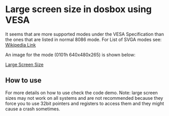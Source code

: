 # Large screen size in dosbox using VESA

It seems that are more supported modes under the VESA Specification than the ones that are listed in normal 8086 mode.
For List of SVGA modes see: [Wikipedia Link](https://en.wikipedia.org/wiki/VESA_BIOS_Extensions)

An image for the mode (0101h 640x480x265) is shown below:

[Large Screen Size](./large-mode.png)

## How to use

For more details on how to use check the code demo. Note: large screen sizes may not work on all systems
and are not recommended because they force you to use 32bit pointers and registers to access them and
they might cause a crash sometimes.
